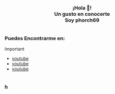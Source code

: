 <p align="center" width="300">
   <!--<img align="center" width="200" src="" /> -->
   <h3 align="center">
      ¡Hola 👋!<br>Un gusto en conocerte<br>Soy phorch69
   </h3>
</p>

#
### Puedes Encontrarme en:
> [!IMPORTANT]
> - [youtube](https://www.youtube.com/@phorch69)
> - [youtube](https://www.youtube.com/@phorch69)
> - [youtube](https://www.youtube.com/@phorch69)

#
### h
